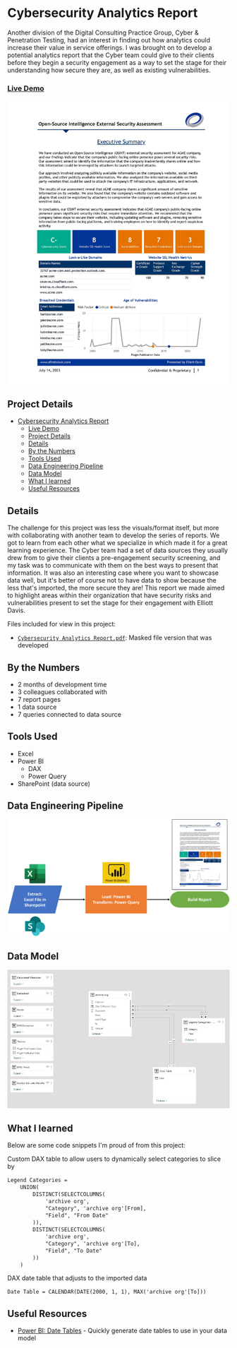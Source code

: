 # Cybersecurity Analytics Report

Another division of the Digital Consulting Practice Group, Cyber & Penetration Testing, had an interest in finding out how analytics could increase their value in service offerings. I was brought on to develop a potential analytics report that the Cyber team could give to their clients before they begin a security engagement as a way to set the stage for their understanding how secure they are, as well as existing vulnerabilities.

### [Live Demo](https://app.powerbi.com/view?r=eyJrIjoiMTliNmEzOGUtZDQyNy00NjlkLTgzZGUtNWVlZmVlZWE2MzYwIiwidCI6ImY3N2E4MGM5LTY5MTAtNGJkYy1iNjFiLTgxNzA2NmQ1NmI0NiIsImMiOjJ9)

!["Report"](./Cybersecurity%20Analytics%20Report.jpg)

## Project Details
- [Cybersecurity Analytics Report](#cybersecurity-analytics-report)
    - [Live Demo](#live-demo)
  - [Project Details](#project-details)
  - [Details](#details)
  - [By the Numbers](#by-the-numbers)
  - [Tools Used](#tools-used)
  - [Data Engineering Pipeline](#data-engineering-pipeline)
  - [Data Model](#data-model)
  - [What I learned](#what-i-learned)
  - [Useful Resources](#useful-resources)

## Details

The challenge for this project was less the visuals/format itself, but more with collaborating with another team to develop the series of reports. We got to learn from each other what we specialize in which made it for a great learning experience. The Cyber team had a set of data sources they usually drew from to give their clients a pre-engagement security screening, and my task was to communicate with them on the best ways to present that information. It was also an interesting case where you want to showcase data well, but it's better of course not to have data to show because the less that's imported, the more secure they are! This report we made aimed to highlight areas within their organization that have security risks and vulnerabilities present to set the stage for their engagement with Elliott Davis.

Files included for view in this project:
- [`Cybersecurity Analytics Report.pdf`](./Cybersecurity%20Analytics%20Report.pdf): Masked file version that was developed

## By the Numbers

- 2 months of development time
- 3 colleagues collaborated with
- 7 report pages
- 1 data source
- 7 queries connected to data source

## Tools Used

- Excel
- Power BI
  - DAX
  - Power Query
- SharePoint (data source)

## Data Engineering Pipeline

!["Pipeline"](./Cybersecurity%20Analytics%20Report%20Pipeline.png)

## Data Model

!["Data Model"](./Cybersecurity%20Analytics%20Report%20Data%20Model.JPG)

## What I learned

Below are some code snippets I'm proud of from this project:

Custom DAX table to allow users to dynamically select categories to slice by
```DAX
Legend Categories = 
    UNION(
        DISTINCT(SELECTCOLUMNS(
            'archive org',
            "Category", 'archive org'[From],
            "Field", "From Date"
        )),
        DISTINCT(SELECTCOLUMNS(
            'archive org',
            "Category", 'archive org'[To],
            "Field", "To Date"
        ))
    )
```

DAX date table that adjusts to the imported data
```DAX
Date Table = CALENDAR(DATE(2000, 1, 1), MAX('archive org'[To]))
```

## Useful Resources

- [Power BI: Date Tables](https://www.youtube.com/watch?v=WybnTHDl-AM) - Quickly generate date tables to use in your data model